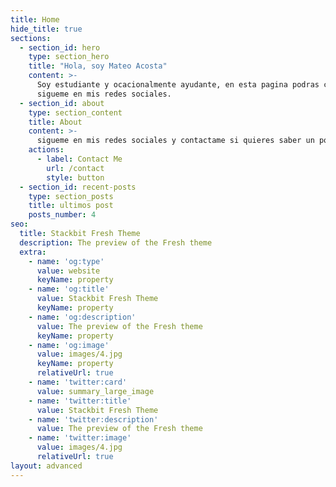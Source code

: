 ```yaml
---
title: Home
hide_title: true
sections:
  - section_id: hero
    type: section_hero
    title: "Hola, soy Mateo Acosta"
    content: >-
      Soy estudiante y ocacionalmente ayudante, en esta pagina podras conocer un poco mas de mi, asi como tambien conocer mis proyectos y saber un poco mas de temas de interes que estare publicando en mi blog.
      sigueme en mis redes sociales.
  - section_id: about
    type: section_content
    title: About
    content: >-
      sigueme en mis redes sociales y contactame si quieres saber un poco mas de mi o si necesitas alguna ayuda en algo que precises.
    actions:
      - label: Contact Me
        url: /contact
        style: button
  - section_id: recent-posts
    type: section_posts
    title: ultimos post
    posts_number: 4
seo:
  title: Stackbit Fresh Theme
  description: The preview of the Fresh theme
  extra:
    - name: 'og:type'
      value: website
      keyName: property
    - name: 'og:title'
      value: Stackbit Fresh Theme
      keyName: property
    - name: 'og:description'
      value: The preview of the Fresh theme
      keyName: property
    - name: 'og:image'
      value: images/4.jpg
      keyName: property
      relativeUrl: true
    - name: 'twitter:card'
      value: summary_large_image
    - name: 'twitter:title'
      value: Stackbit Fresh Theme
    - name: 'twitter:description'
      value: The preview of the Fresh theme
    - name: 'twitter:image'
      value: images/4.jpg
      relativeUrl: true
layout: advanced
---
```


